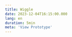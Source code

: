 ```yaml
---
title: Wiggle
date: 2023-12-04T16:15:00.000
lang: en
duration: 5min
meta: 'View Prototype'
---
```




<Wiggle />
